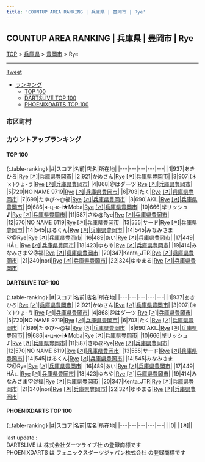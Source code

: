 ```yaml
---
title: 'COUNTUP AREA RANKING | 兵庫県 | 豊岡市 | Rye'
---
```

## COUNTUP AREA RANKING | 兵庫県 | 豊岡市 | Rye

[TOP](/darts/rank/) > [兵庫県](/darts/rank/兵庫県/) > [豊岡市](/darts/rank/兵庫県/豊岡市/) > Rye

___

<a href="https://twitter.com/share?ref_src=twsrc%5Etfw" data-text="COUNTUP AREA RANKING | 兵庫県豊岡市Rye" class="twitter-share-button" data-hashtags="DARTSLIVE,PHOENIXDARTS,darts,ダーツ" data-show-count="false">Tweet</a>

* [ランキング](#カウントアップランキング)
    * [TOP 100](#top-100)
    * [DARTSLIVE TOP 100](#dartslive-top-100)
    * [PHOENIXDARTS TOP 100](#phoenixdarts-top-100)

### 市区町村

<ul>

</ul>

### カウントアップランキング

#### TOP 100



{:.table-ranking}
|#|スコア|名前|店名|所在地|
|---|---|---|---|---|
|1|937|<span class="rank-name-dl">あきひろ</span>|<a href="/darts/rank/shops/b0132a037536bdae0d9b047a20a7ba1e.html">Rye</a> <a href="https://search.dartslive.com/jp/shop/b0132a037536bdae0d9b047a20a7ba1e">[↗]</a>|<a href="/darts/rank/兵庫県/豊岡市">兵庫県豊岡市</a>|
|2|921|<span class="rank-name-dl">かめさん</span>|<a href="/darts/rank/shops/b0132a037536bdae0d9b047a20a7ba1e.html">Rye</a> <a href="https://search.dartslive.com/jp/shop/b0132a037536bdae0d9b047a20a7ba1e">[↗]</a>|<a href="/darts/rank/兵庫県/豊岡市">兵庫県豊岡市</a>|
|3|907|<span class="rank-name-dl">(＊´x`)りょ-う</span>|<a href="/darts/rank/shops/b0132a037536bdae0d9b047a20a7ba1e.html">Rye</a> <a href="https://search.dartslive.com/jp/shop/b0132a037536bdae0d9b047a20a7ba1e">[↗]</a>|<a href="/darts/rank/兵庫県/豊岡市">兵庫県豊岡市</a>|
|4|868|<span class="rank-name-dl">@はダーツ</span>|<a href="/darts/rank/shops/b0132a037536bdae0d9b047a20a7ba1e.html">Rye</a> <a href="https://search.dartslive.com/jp/shop/b0132a037536bdae0d9b047a20a7ba1e">[↗]</a>|<a href="/darts/rank/兵庫県/豊岡市">兵庫県豊岡市</a>|
|5|720|<span class="rank-name-dl">NO NAME 9719</span>|<a href="/darts/rank/shops/b0132a037536bdae0d9b047a20a7ba1e.html">Rye</a> <a href="https://search.dartslive.com/jp/shop/b0132a037536bdae0d9b047a20a7ba1e">[↗]</a>|<a href="/darts/rank/兵庫県/豊岡市">兵庫県豊岡市</a>|
|6|703|<span class="rank-name-dl">たく</span>|<a href="/darts/rank/shops/b0132a037536bdae0d9b047a20a7ba1e.html">Rye</a> <a href="https://search.dartslive.com/jp/shop/b0132a037536bdae0d9b047a20a7ba1e">[↗]</a>|<a href="/darts/rank/兵庫県/豊岡市">兵庫県豊岡市</a>|
|7|699|<span class="rank-name-dl">たゆぴ〜@福</span>|<a href="/darts/rank/shops/b0132a037536bdae0d9b047a20a7ba1e.html">Rye</a> <a href="https://search.dartslive.com/jp/shop/b0132a037536bdae0d9b047a20a7ba1e">[↗]</a>|<a href="/darts/rank/兵庫県/豊岡市">兵庫県豊岡市</a>|
|8|690|<span class="rank-name-dl">AKI..</span>|<a href="/darts/rank/shops/b0132a037536bdae0d9b047a20a7ba1e.html">Rye</a> <a href="https://search.dartslive.com/jp/shop/b0132a037536bdae0d9b047a20a7ba1e">[↗]</a>|<a href="/darts/rank/兵庫県/豊岡市">兵庫県豊岡市</a>|
|9|686|<span class="rank-name-dl">чｰцｰкｰi★Moba</span>|<a href="/darts/rank/shops/b0132a037536bdae0d9b047a20a7ba1e.html">Rye</a> <a href="https://search.dartslive.com/jp/shop/b0132a037536bdae0d9b047a20a7ba1e">[↗]</a>|<a href="/darts/rank/兵庫県/豊岡市">兵庫県豊岡市</a>|
|10|666|<span class="rank-name-dl">岸リッシュ♪</span>|<a href="/darts/rank/shops/b0132a037536bdae0d9b047a20a7ba1e.html">Rye</a> <a href="https://search.dartslive.com/jp/shop/b0132a037536bdae0d9b047a20a7ba1e">[↗]</a>|<a href="/darts/rank/兵庫県/豊岡市">兵庫県豊岡市</a>|
|11|587|<span class="rank-name-dl">さゆ@Rye</span>|<a href="/darts/rank/shops/b0132a037536bdae0d9b047a20a7ba1e.html">Rye</a> <a href="https://search.dartslive.com/jp/shop/b0132a037536bdae0d9b047a20a7ba1e">[↗]</a>|<a href="/darts/rank/兵庫県/豊岡市">兵庫県豊岡市</a>|
|12|570|<span class="rank-name-dl">NO NAME 6119</span>|<a href="/darts/rank/shops/b0132a037536bdae0d9b047a20a7ba1e.html">Rye</a> <a href="https://search.dartslive.com/jp/shop/b0132a037536bdae0d9b047a20a7ba1e">[↗]</a>|<a href="/darts/rank/兵庫県/豊岡市">兵庫県豊岡市</a>|
|13|555|<span class="rank-name-dl">サード</span>|<a href="/darts/rank/shops/b0132a037536bdae0d9b047a20a7ba1e.html">Rye</a> <a href="https://search.dartslive.com/jp/shop/b0132a037536bdae0d9b047a20a7ba1e">[↗]</a>|<a href="/darts/rank/兵庫県/豊岡市">兵庫県豊岡市</a>|
|14|545|<span class="rank-name-dl">はるくん</span>|<a href="/darts/rank/shops/b0132a037536bdae0d9b047a20a7ba1e.html">Rye</a> <a href="https://search.dartslive.com/jp/shop/b0132a037536bdae0d9b047a20a7ba1e">[↗]</a>|<a href="/darts/rank/兵庫県/豊岡市">兵庫県豊岡市</a>|
|14|545|<span class="rank-name-dl">みなみさま♡@Rye</span>|<a href="/darts/rank/shops/b0132a037536bdae0d9b047a20a7ba1e.html">Rye</a> <a href="https://search.dartslive.com/jp/shop/b0132a037536bdae0d9b047a20a7ba1e">[↗]</a>|<a href="/darts/rank/兵庫県/豊岡市">兵庫県豊岡市</a>|
|16|489|<span class="rank-name-dl">あい</span>|<a href="/darts/rank/shops/b0132a037536bdae0d9b047a20a7ba1e.html">Rye</a> <a href="https://search.dartslive.com/jp/shop/b0132a037536bdae0d9b047a20a7ba1e">[↗]</a>|<a href="/darts/rank/兵庫県/豊岡市">兵庫県豊岡市</a>|
|17|449|<span class="rank-name-dl">НÅ∟</span>|<a href="/darts/rank/shops/b0132a037536bdae0d9b047a20a7ba1e.html">Rye</a> <a href="https://search.dartslive.com/jp/shop/b0132a037536bdae0d9b047a20a7ba1e">[↗]</a>|<a href="/darts/rank/兵庫県/豊岡市">兵庫県豊岡市</a>|
|18|423|<span class="rank-name-dl">ゆちや</span>|<a href="/darts/rank/shops/b0132a037536bdae0d9b047a20a7ba1e.html">Rye</a> <a href="https://search.dartslive.com/jp/shop/b0132a037536bdae0d9b047a20a7ba1e">[↗]</a>|<a href="/darts/rank/兵庫県/豊岡市">兵庫県豊岡市</a>|
|19|414|<span class="rank-name-dl">みなみさま♡@福</span>|<a href="/darts/rank/shops/b0132a037536bdae0d9b047a20a7ba1e.html">Rye</a> <a href="https://search.dartslive.com/jp/shop/b0132a037536bdae0d9b047a20a7ba1e">[↗]</a>|<a href="/darts/rank/兵庫県/豊岡市">兵庫県豊岡市</a>|
|20|347|<span class="rank-name-dl">Kenta_JTR</span>|<a href="/darts/rank/shops/b0132a037536bdae0d9b047a20a7ba1e.html">Rye</a> <a href="https://search.dartslive.com/jp/shop/b0132a037536bdae0d9b047a20a7ba1e">[↗]</a>|<a href="/darts/rank/兵庫県/豊岡市">兵庫県豊岡市</a>|
|21|340|<span class="rank-name-dl">nori</span>|<a href="/darts/rank/shops/b0132a037536bdae0d9b047a20a7ba1e.html">Rye</a> <a href="https://search.dartslive.com/jp/shop/b0132a037536bdae0d9b047a20a7ba1e">[↗]</a>|<a href="/darts/rank/兵庫県/豊岡市">兵庫県豊岡市</a>|
|22|324|<span class="rank-name-dl">ゆゆまる</span>|<a href="/darts/rank/shops/b0132a037536bdae0d9b047a20a7ba1e.html">Rye</a> <a href="https://search.dartslive.com/jp/shop/b0132a037536bdae0d9b047a20a7ba1e">[↗]</a>|<a href="/darts/rank/兵庫県/豊岡市">兵庫県豊岡市</a>|


#### DARTSLIVE TOP 100



{:.table-ranking}
|#|スコア|名前|店名|所在地|
|---|---|---|---|---|
|1|937|<span class="rank-name-dl">あきひろ</span>|<a href="/darts/rank/shops/b0132a037536bdae0d9b047a20a7ba1e.html">Rye</a> <a href="https://search.dartslive.com/jp/shop/b0132a037536bdae0d9b047a20a7ba1e">[↗]</a>|<a href="/darts/rank/兵庫県/豊岡市">兵庫県豊岡市</a>|
|2|921|<span class="rank-name-dl">かめさん</span>|<a href="/darts/rank/shops/b0132a037536bdae0d9b047a20a7ba1e.html">Rye</a> <a href="https://search.dartslive.com/jp/shop/b0132a037536bdae0d9b047a20a7ba1e">[↗]</a>|<a href="/darts/rank/兵庫県/豊岡市">兵庫県豊岡市</a>|
|3|907|<span class="rank-name-dl">(＊´x`)りょ-う</span>|<a href="/darts/rank/shops/b0132a037536bdae0d9b047a20a7ba1e.html">Rye</a> <a href="https://search.dartslive.com/jp/shop/b0132a037536bdae0d9b047a20a7ba1e">[↗]</a>|<a href="/darts/rank/兵庫県/豊岡市">兵庫県豊岡市</a>|
|4|868|<span class="rank-name-dl">@はダーツ</span>|<a href="/darts/rank/shops/b0132a037536bdae0d9b047a20a7ba1e.html">Rye</a> <a href="https://search.dartslive.com/jp/shop/b0132a037536bdae0d9b047a20a7ba1e">[↗]</a>|<a href="/darts/rank/兵庫県/豊岡市">兵庫県豊岡市</a>|
|5|720|<span class="rank-name-dl">NO NAME 9719</span>|<a href="/darts/rank/shops/b0132a037536bdae0d9b047a20a7ba1e.html">Rye</a> <a href="https://search.dartslive.com/jp/shop/b0132a037536bdae0d9b047a20a7ba1e">[↗]</a>|<a href="/darts/rank/兵庫県/豊岡市">兵庫県豊岡市</a>|
|6|703|<span class="rank-name-dl">たく</span>|<a href="/darts/rank/shops/b0132a037536bdae0d9b047a20a7ba1e.html">Rye</a> <a href="https://search.dartslive.com/jp/shop/b0132a037536bdae0d9b047a20a7ba1e">[↗]</a>|<a href="/darts/rank/兵庫県/豊岡市">兵庫県豊岡市</a>|
|7|699|<span class="rank-name-dl">たゆぴ〜@福</span>|<a href="/darts/rank/shops/b0132a037536bdae0d9b047a20a7ba1e.html">Rye</a> <a href="https://search.dartslive.com/jp/shop/b0132a037536bdae0d9b047a20a7ba1e">[↗]</a>|<a href="/darts/rank/兵庫県/豊岡市">兵庫県豊岡市</a>|
|8|690|<span class="rank-name-dl">AKI..</span>|<a href="/darts/rank/shops/b0132a037536bdae0d9b047a20a7ba1e.html">Rye</a> <a href="https://search.dartslive.com/jp/shop/b0132a037536bdae0d9b047a20a7ba1e">[↗]</a>|<a href="/darts/rank/兵庫県/豊岡市">兵庫県豊岡市</a>|
|9|686|<span class="rank-name-dl">чｰцｰкｰi★Moba</span>|<a href="/darts/rank/shops/b0132a037536bdae0d9b047a20a7ba1e.html">Rye</a> <a href="https://search.dartslive.com/jp/shop/b0132a037536bdae0d9b047a20a7ba1e">[↗]</a>|<a href="/darts/rank/兵庫県/豊岡市">兵庫県豊岡市</a>|
|10|666|<span class="rank-name-dl">岸リッシュ♪</span>|<a href="/darts/rank/shops/b0132a037536bdae0d9b047a20a7ba1e.html">Rye</a> <a href="https://search.dartslive.com/jp/shop/b0132a037536bdae0d9b047a20a7ba1e">[↗]</a>|<a href="/darts/rank/兵庫県/豊岡市">兵庫県豊岡市</a>|
|11|587|<span class="rank-name-dl">さゆ@Rye</span>|<a href="/darts/rank/shops/b0132a037536bdae0d9b047a20a7ba1e.html">Rye</a> <a href="https://search.dartslive.com/jp/shop/b0132a037536bdae0d9b047a20a7ba1e">[↗]</a>|<a href="/darts/rank/兵庫県/豊岡市">兵庫県豊岡市</a>|
|12|570|<span class="rank-name-dl">NO NAME 6119</span>|<a href="/darts/rank/shops/b0132a037536bdae0d9b047a20a7ba1e.html">Rye</a> <a href="https://search.dartslive.com/jp/shop/b0132a037536bdae0d9b047a20a7ba1e">[↗]</a>|<a href="/darts/rank/兵庫県/豊岡市">兵庫県豊岡市</a>|
|13|555|<span class="rank-name-dl">サード</span>|<a href="/darts/rank/shops/b0132a037536bdae0d9b047a20a7ba1e.html">Rye</a> <a href="https://search.dartslive.com/jp/shop/b0132a037536bdae0d9b047a20a7ba1e">[↗]</a>|<a href="/darts/rank/兵庫県/豊岡市">兵庫県豊岡市</a>|
|14|545|<span class="rank-name-dl">はるくん</span>|<a href="/darts/rank/shops/b0132a037536bdae0d9b047a20a7ba1e.html">Rye</a> <a href="https://search.dartslive.com/jp/shop/b0132a037536bdae0d9b047a20a7ba1e">[↗]</a>|<a href="/darts/rank/兵庫県/豊岡市">兵庫県豊岡市</a>|
|14|545|<span class="rank-name-dl">みなみさま♡@Rye</span>|<a href="/darts/rank/shops/b0132a037536bdae0d9b047a20a7ba1e.html">Rye</a> <a href="https://search.dartslive.com/jp/shop/b0132a037536bdae0d9b047a20a7ba1e">[↗]</a>|<a href="/darts/rank/兵庫県/豊岡市">兵庫県豊岡市</a>|
|16|489|<span class="rank-name-dl">あい</span>|<a href="/darts/rank/shops/b0132a037536bdae0d9b047a20a7ba1e.html">Rye</a> <a href="https://search.dartslive.com/jp/shop/b0132a037536bdae0d9b047a20a7ba1e">[↗]</a>|<a href="/darts/rank/兵庫県/豊岡市">兵庫県豊岡市</a>|
|17|449|<span class="rank-name-dl">НÅ∟</span>|<a href="/darts/rank/shops/b0132a037536bdae0d9b047a20a7ba1e.html">Rye</a> <a href="https://search.dartslive.com/jp/shop/b0132a037536bdae0d9b047a20a7ba1e">[↗]</a>|<a href="/darts/rank/兵庫県/豊岡市">兵庫県豊岡市</a>|
|18|423|<span class="rank-name-dl">ゆちや</span>|<a href="/darts/rank/shops/b0132a037536bdae0d9b047a20a7ba1e.html">Rye</a> <a href="https://search.dartslive.com/jp/shop/b0132a037536bdae0d9b047a20a7ba1e">[↗]</a>|<a href="/darts/rank/兵庫県/豊岡市">兵庫県豊岡市</a>|
|19|414|<span class="rank-name-dl">みなみさま♡@福</span>|<a href="/darts/rank/shops/b0132a037536bdae0d9b047a20a7ba1e.html">Rye</a> <a href="https://search.dartslive.com/jp/shop/b0132a037536bdae0d9b047a20a7ba1e">[↗]</a>|<a href="/darts/rank/兵庫県/豊岡市">兵庫県豊岡市</a>|
|20|347|<span class="rank-name-dl">Kenta_JTR</span>|<a href="/darts/rank/shops/b0132a037536bdae0d9b047a20a7ba1e.html">Rye</a> <a href="https://search.dartslive.com/jp/shop/b0132a037536bdae0d9b047a20a7ba1e">[↗]</a>|<a href="/darts/rank/兵庫県/豊岡市">兵庫県豊岡市</a>|
|21|340|<span class="rank-name-dl">nori</span>|<a href="/darts/rank/shops/b0132a037536bdae0d9b047a20a7ba1e.html">Rye</a> <a href="https://search.dartslive.com/jp/shop/b0132a037536bdae0d9b047a20a7ba1e">[↗]</a>|<a href="/darts/rank/兵庫県/豊岡市">兵庫県豊岡市</a>|
|22|324|<span class="rank-name-dl">ゆゆまる</span>|<a href="/darts/rank/shops/b0132a037536bdae0d9b047a20a7ba1e.html">Rye</a> <a href="https://search.dartslive.com/jp/shop/b0132a037536bdae0d9b047a20a7ba1e">[↗]</a>|<a href="/darts/rank/兵庫県/豊岡市">兵庫県豊岡市</a>|


#### PHOENIXDARTS TOP 100



{:.table-ranking}
|#|スコア|名前|店名|所在地|
|---|---|---|---|---|
||0|<span class="rank-name-dl"> </span>|<a href="/darts/rank/shops/.html"></a> <a href="">[↗]</a>|<a href="/darts/rank//"></a>|


<div class="footer border-top border-gray-light mt-5 pt-3 text-right text-gray">
    last update : <span style="font-weight: italic" id="foot_last_modified"></span><br />
    DARTSLIVE は 株式会社ダーツライブ社 の登録商標です<br />
    PHOENIXDARTS は フェニックスダーツジャパン株式会社 の登録商標です<br />
</div>

<script src="https://cdnjs.cloudflare.com/ajax/libs/jquery.tablesorter/2.31.3/js/jquery.tablesorter.min.js" integrity="sha512-qzgd5cYSZcosqpzpn7zF2ZId8f/8CHmFKZ8j7mU4OUXTNRd5g+ZHBPsgKEwoqxCtdQvExE5LprwwPAgoicguNg==" crossorigin="anonymous" referrerpolicy="no-referrer"></script>
<link rel="stylesheet" href="https://cdnjs.cloudflare.com/ajax/libs/jquery.tablesorter/2.31.3/css/theme.default.min.css" integrity="sha512-wghhOJkjQX0Lh3NSWvNKeZ0ZpNn+SPVXX1Qyc9OCaogADktxrBiBdKGDoqVUOyhStvMBmJQ8ZdMHiR3wuEq8+w==" crossorigin="anonymous" referrerpolicy="no-referrer" />
<script>
$(function() {
    $(".table-ranking").tablesorter({sortList:[[0, 0]]});
    $("#foot_last_modified").text(formatDate(new Date(document.lastModified), 'yyyy-MM-dd HH:mm:ss'));
});
</script>

<script async src="https://platform.twitter.com/widgets.js" charset="utf-8"></script>